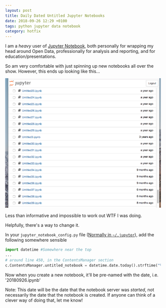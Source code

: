 ```yaml
---
layout: post
title: Daily Dated Untitled Jupyter Notebooks
date: 2018-09-26 12:29 +0100
tags: python jupyter data notebook
category: hotfix
---
```


I am a *heavy* user of [Jupyter Notebook](http://jupyter.org/), both personally for wrapping my head around Open Data, professionally for analysis and reporting, and for education/presentations.

So am very comfortable with just spinning up new notebooks all over the show. However, this ends up looking like this...

![](/img/untitled_hell.png)

Less than informative and impossible to work out WTF I was doing. 

Helpfully, there's a way to change it. 

In your `jupyter_notebook_config.py` file ([Normally in `~/.jupyter`](https://jupyter-notebook.readthedocs.io/en/stable/config.html)), add the following somewhere sensible

```python
import datetime #Somewhere near the top 
...
# around line 450, in the ContentsManager section
c.ContentsManager.untitled_notebook = datetime.date.today().strftime("%Y%m%d")
```

Now when you create a new notebook, it'll be pre-named with the date, i.e. '20180926.ipynb'

Note: This date will be the date that the notebook server was *started*, not necessarily the date that the notebook is created. If anyone can think of a clever way of doing that, let me know!
